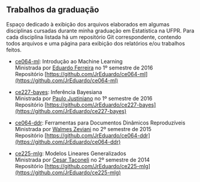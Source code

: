 ## Trabalhos da graduação ##

Espaço dedicado à exibição dos arquivos elaborados em algumas
disciplinas cursadas durante minha graduação em Estatística na
UFPR. Para cada disciplina listada há um repositório Git correspondente,
contendo todos arquivos e uma página para exibição dos relatórios e/ou
trabalhos feitos.

* [ce064-ml](https://jreduardo.github.io/ce064-ml): Introdução ao
  Machine Learning<br>
  Ministrada por
  [Eduardo Ferreira](http://www.leg.ufpr.br/doku.php/pessoais:e.ferreira)
  no 1º semestre de 2016<br>
  Repositório
  [https://github.com/JrEduardo/ce064-ml](https://github.com/JrEduardo/ce064-ml)

* [ce227-bayes](https://jreduardo.github.io/ce227-bayes): Inferência
  Bayesiana<br>
  Ministrada por
  [Paulo Justiniano](http://www.leg.ufpr.br/~paulojus/)
  no 1º semestre de 2016<br>
  Repositório
  [https://github.com/JrEduardo/ce227-bayes](https://github.com/JrEduardo/ce227-bayes)

* [ce064-ddr](https://jreduardo.github.io/ce064-ddr): Ferramentas para
  Documentos Dinâmicos Reproduzíveis<br>
  Ministrada por
  [Walmes Zeviani](http://www.leg.ufpr.br/doku.php/pessoais:walmes) no
  2º semestre de 2015<br>
  Repositório
  [https://github.com/JrEduardo/ce064-ddr](https://github.com/JrEduardo/ce064-ddr)

* [ce225-mlg](https://jreduardo.github.io/ce225-mlg): Modelos Lineares
  Generalizados<br>
  Ministrada por [Cesar Taconeli](https://docs.ufpr.br/~taconeli/) no 2º
  semestre de 2014<br> Repositório
  [https://github.com/JrEduardo/ce225-mlg](https://github.com/JrEduardo/ce225-mlg)
